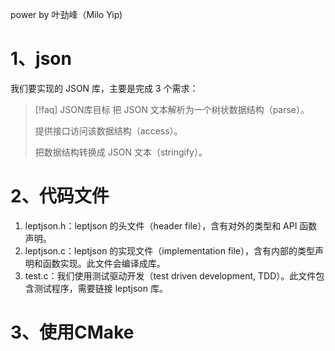 power by 叶劲峰（Milo Yip)

# 1、json

我们要实现的 JSON 库，主要是完成 3 个需求：
>[!faq] JSON库目标
>把 JSON 文本解析为一个树状数据结构（parse）。
>
>提供接口访问该数据结构（access）。
>
>把数据结构转换成 JSON 文本（stringify）。

# 2、代码文件

1. leptjson.h：leptjson 的头文件（header file），含有对外的类型和 API 函数声明。
2. leptjson.c：leptjson 的实现文件（implementation file），含有内部的类型声明和函数实现。此文件会编译成库。
3. test.c：我们使用测试驱动开发（test driven development, TDD）。此文件包含测试程序，需要链接 leptjson 库。

# 3、使用CMake

